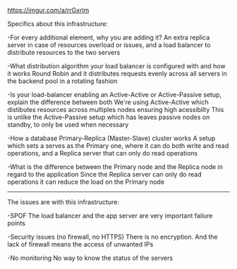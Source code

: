https://imgur.com/a/rrGxrlm


Specifics about this infrastructure:


-For every additional element, why you are adding it?
An extra replica server in case of resources overload or issues, and a load balancer to distribute resources to the two servers

-What distribution algorithm your load balancer is configured with and how it works
Round Robin and it distributes requests evenly across all servers in the backend pool in a rotating fashion

-Is your load-balancer enabling an Active-Active or Active-Passive setup, explain the difference between both
We're using Active-Active which distibutes resources across multiples nodes ensuring high acessibilty
This is unlike the Active-Passive setup which has leaves passive nodes on standby, to only be used when necessary

-How a database Primary-Replica (Master-Slave) cluster works
A setup which sets a serves as the Primary one, where it can do both write and read operations, and a Replica server that can only do read operations

-What is the difference between the Primary node and the Replica node in regard to the application
Since the Replica server can only do read operations it can reduce the load on the Primary node


---------------
The issues are with this infrastructure:

-SPOF
The load balancer and the app server are very important failure points

-Security issues (no firewall, no HTTPS)
There is no encryption. And the lack of firewall means the access of unwanted IPs

-No monitoring
No way to know the status of the servers
